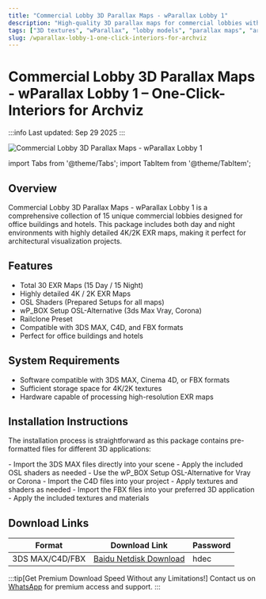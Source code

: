 ```yaml
---
title: "Commercial Lobby 3D Parallax Maps - wParallax Lobby 1"
description: "High-quality 3D parallax maps for commercial lobbies with detailed 4K/2K textures for architectural visualization in 3DS MAX, C4D, and FBX formats."
tags: ["3D textures", "wParallax", "lobby models", "parallax maps", "archviz", "3D models", "architectural visualization", "3DS MAX", "Cinema 4D", "FBX"]
slug: /wparallax-lobby-1-one-click-interiors-for-archviz
---
```


# Commercial Lobby 3D Parallax Maps - wParallax Lobby 1 – One-Click-Interiors for Archviz

:::info
Last updated: Sep 29 2025
:::

![Commercial Lobby 3D Parallax Maps - wParallax Lobby 1](https://www.gfxcamp.com/wp-content/uploads/2025/09/wParallax-Lobby-1-One-Click-Interiors-for-Archviz.jpg)

import Tabs from '@theme/Tabs';
import TabItem from '@theme/TabItem';

## Overview

Commercial Lobby 3D Parallax Maps - wParallax Lobby 1 is a comprehensive collection of 15 unique commercial lobbies designed for office buildings and hotels. This package includes both day and night environments with highly detailed 4K/2K EXR maps, making it perfect for architectural visualization projects.

## Features

- Total 30 EXR Maps (15 Day / 15 Night)
- Highly detailed 4K / 2K EXR Maps
- OSL Shaders (Prepared Setups for all maps)
- wP_BOX Setup OSL-Alternative (3ds Max Vray, Corona)
- Railclone Preset
- Compatible with 3DS MAX, C4D, and FBX formats
- Perfect for office buildings and hotels

## System Requirements

- Software compatible with 3DS MAX, Cinema 4D, or FBX formats
- Sufficient storage space for 4K/2K textures
- Hardware capable of processing high-resolution EXR maps

## Installation Instructions

The installation process is straightforward as this package contains pre-formatted files for different 3D applications:

<Tabs>
 <TabItem value="max" label="3DS MAX">
    - Import the 3DS MAX files directly into your scene
    - Apply the included OSL shaders as needed
    - Use the wP_BOX Setup OSL-Alternative for Vray or Corona
  </TabItem>
  <TabItem value="c4d" label="Cinema 4D">
    - Import the C4D files into your project
    - Apply textures and shaders as needed
  </TabItem>
  <TabItem value="fbx" label="FBX">
    - Import the FBX files into your preferred 3D application
    - Apply the included textures and materials
  </TabItem>
</Tabs>

## Download Links

| Format | Download Link | Password |
|--------|---------------|----------|
| 3DS MAX/C4D/FBX | [Baidu Netdisk Download](https://pan.baidu.com/s/1T7TnNCNMMsrcyYB8Y-vTjw?pwd=hdec) | hdec |

:::tip[Get Premium Download Speed Without any Limitations!]
Contact us on [WhatsApp](https://wa.me/+8613237610083) for premium  access and support.
:::
